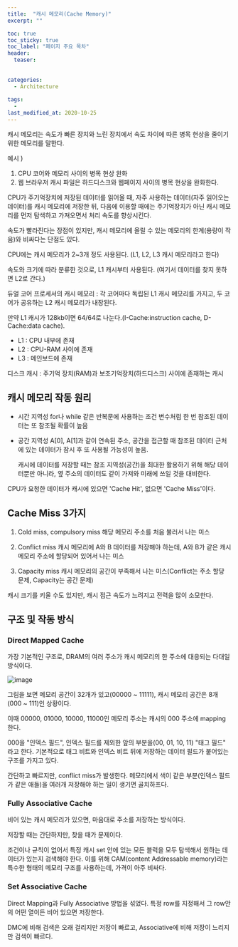 ```yaml
---
title:  "캐시 메모리(Cache Memory)"
excerpt: ""

toc: true
toc_sticky: true
toc_label: "페이지 주요 목차"
header:
  teaser: 
  
  
categories:
  - Architecture
  
tags:
  - 
last_modified_at: 2020-10-25
---
```


캐시 메모리는 속도가 빠른 장치와 느린 장치에서 속도 차이에 따른 병목 현상을 줄이기 위한 메모리를 말한다.

예시 )

1. CPU 코어와 메모리 사이의 병목 현상 완화
2. 웹 브라우저 캐시 파일은 하드디스크와 웹페이지 사이의 병목 현상을 완화한다.

CPU가 주기억장치에 저장된 데이터를 읽어올 때, 자주 사용하는 데이터(자주 읽어오는 데이터)를 캐시 메모리에 저장한 뒤, 다음에 이용할 때에는
주기억장치가 아닌 캐시 메모리를 먼저 탐색하고 가져오면서 처리 속도를 향상시킨다.

속도가 빨라진다는 장점이 있지만, 캐시 메모리에 올릴 수 있는 메모리의 한계(용량이 작음)와 비싸다는 단점도 있다.

CPU에는 캐시 메모리가 2~3개 정도 사용된다. (L1, L2, L3 캐시 메모리라고 한다)

속도와 크기에 따라 분류한 것으로, L1 캐시부터 사용된다. (여기서 데이터를 찾지 못하면 L2로 간다.)

듀얼 코어 프로세서의 캐시 메모리 : 각 코어마다 독립된 L1 캐시 메모리를 가지고, 두 코어가 공유하는 L2 캐시 메모리가 내장된다.

만약 L1 캐시가 128kb이면 64/64로 나눈다.(I-Cache:instruction cache, D-Cache:data cache).

* L1 : CPU 내부에 존재
* L2 : CPU-RAM 사이에 존재
* L3 : 메인보드에 존재

디스크 캐시 : 주기억 장치(RAM)과 보조기억장치(하드디스크) 사이에 존재하는 캐시

## 캐시 메모리 작동 원리

* 시간 지역성
  for나 while 같은 반복문에 사용하는 조건 변수처럼 한 번 참조된 데이터는 또 참조될 확률이 높음

* 공간 지역성
  A[0], A[1]과 같이 연속된 주소, 공간을 접근할 때 참조된 데이터 근처에 있는 데이터가 잠시 후 또 사용될 가능성이 높음.
  
  캐시에 데이터를 저장할 때는 참조 지역성(공간)을 최대한 활용하기 위해 해당 데이터뿐만 아니라, 옆 주소의 데이터도 같이 가져와 미래에 쓰일 것을 대비한다.
  
CPU가 요청한 데이터가 캐시에 있으면 'Cache Hit', 없으면 'Cache Miss'이다.

## Cache Miss 3가지

1. Cold miss, compulsory miss
  해당 메모리 주소를 처음 불러서 나는 미스
  
2. Conflict miss
  캐시 메모리에 A와 B 데이터를 저장해야 하는데, A와 B가 같은 캐시 메모리 주소에 할당되어 있어서 나는 미스
  
3. Capacity miss
  캐시 메모리의 공간이 부족해서 나는 미스(Conflict는 주소 할당 문제, Capacity는 공간 문제)
  
  캐시 크기를 키울 수도 있지만, 캐시 접근 속도가 느려지고 전력을 많이 소모한다.
  
## 구조 및 작동 방식

### Direct Mapped Cache

가장 기본적인 구조로, DRAM의 여러 주소가 캐시 메모리의 한 주소에 대응되는 다대일 방식이다.

![image](https://user-images.githubusercontent.com/41438361/97106592-108f4700-1706-11eb-8eb8-7a0696e5419c.png)

그림을 보면 메모리 공간이 32개가 있고(00000 ~ 11111), 캐시 메모리 공간은 8개(000 ~ 111)인 상황이다.

이때 00000, 01000, 10000, 11000인 메모리 주소는 캐시의 000 주소에 mapping한다.

000을 "인덱스 필드", 인덱스 필드를 제외한 앞의 부분을(00, 01, 10, 11) "태그 필드" 라고 한다. 기본적으로 
태그 비트와 인덱스 비트 뒤에 저장하는 데이터 필드가 붙어있는 구조를 가지고 있다.

간단하고 빠르지만, conflict miss가 발생한다. 메모리에서 색이 같은 부분(인덱스 필드가 같은 애들)을 여러개 저장해야 하는 일이 생기면 골치하프다.

### Fully Associative Cache

비어 있는 캐시 메모리가 있으면, 마음대로 주소를 저장하는 방식이다. 

저장할 때는 간단하지만, 찾을 때가 문제이다.

조건이나 규칙이 없어서 특정 캐시 set 안에 있는 모든 블럭을 모두 탐색해서 원하는 데이터가 있는지 검색해야 한다.
이를 위해 CAM(content Addressable memory)라는 특수한 형태의 메모리 구조를 사용하는데, 가격이 아주 비싸다.

### Set Associative Cache

Direct Mapping과 Fully Associative 방법을 섞었다. 특정 row를 지정해서 그 row안의 어떤 열이든 비어 있으면 저장한다.

DMC에 비해 검색은 오래 걸리지만 저장이 빠르고, Associative에 비해 저장이 느리지만 검색이 빠르다.





